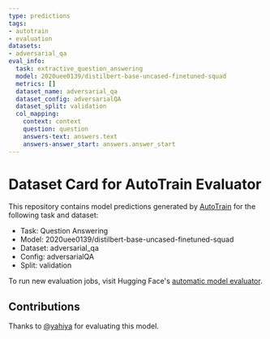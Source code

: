 ```yaml
---
type: predictions
tags:
- autotrain
- evaluation
datasets:
- adversarial_qa
eval_info:
  task: extractive_question_answering
  model: 2020uee0139/distilbert-base-uncased-finetuned-squad
  metrics: []
  dataset_name: adversarial_qa
  dataset_config: adversarialQA
  dataset_split: validation
  col_mapping:
    context: context
    question: question
    answers-text: answers.text
    answers-answer_start: answers.answer_start
---
```

# Dataset Card for AutoTrain Evaluator

This repository contains model predictions generated by [AutoTrain](https://huggingface.co/autotrain) for the following task and dataset:

* Task: Question Answering
* Model: 2020uee0139/distilbert-base-uncased-finetuned-squad
* Dataset: adversarial_qa
* Config: adversarialQA
* Split: validation

To run new evaluation jobs, visit Hugging Face's [automatic model evaluator](https://huggingface.co/spaces/autoevaluate/model-evaluator).

## Contributions

Thanks to [@yahiya](https://huggingface.co/yahiya) for evaluating this model.